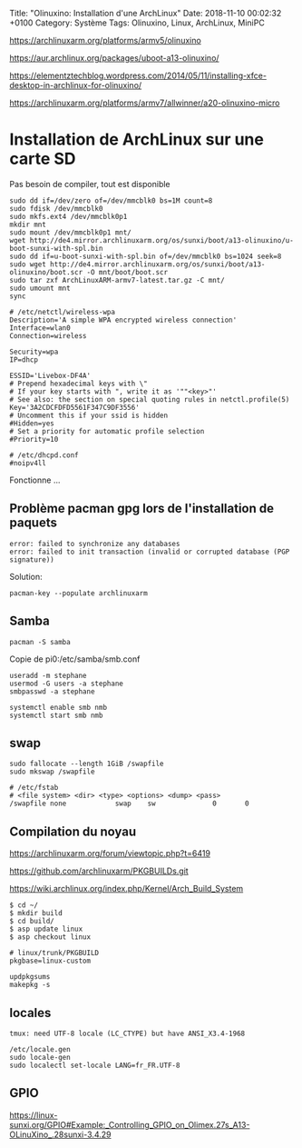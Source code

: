 Title:  "Olinuxino: Installation d'une ArchLinux"
Date:   2018-11-10 00:02:32 +0100
Category: Système
Tags: Olinuxino, Linux, ArchLinux, MiniPC


<https://archlinuxarm.org/platforms/armv5/olinuxino>

<https://aur.archlinux.org/packages/uboot-a13-olinuxino/>

<https://elementztechblog.wordpress.com/2014/05/11/installing-xfce-desktop-in-archlinux-for-olinuxino/>

<https://archlinuxarm.org/platforms/armv7/allwinner/a20-olinuxino-micro>

# Installation de ArchLinux sur une carte SD

Pas besoin de compiler, tout est disponible

	sudo dd if=/dev/zero of=/dev/mmcblk0 bs=1M count=8
	sudo fdisk /dev/mmcblk0
	sudo mkfs.ext4 /dev/mmcblk0p1
	mkdir mnt
	sudo mount /dev/mmcblk0p1 mnt/
	wget http://de4.mirror.archlinuxarm.org/os/sunxi/boot/a13-olinuxino/u-boot-sunxi-with-spl.bin
	sudo dd if=u-boot-sunxi-with-spl.bin of=/dev/mmcblk0 bs=1024 seek=8
	sudo wget http://de4.mirror.archlinuxarm.org/os/sunxi/boot/a13-olinuxino/boot.scr -O mnt/boot/boot.scr
	sudo tar zxf ArchLinuxARM-armv7-latest.tar.gz -C mnt/
	sudo umount mnt
	sync


```
# /etc/netctl/wireless-wpa
Description='A simple WPA encrypted wireless connection'
Interface=wlan0
Connection=wireless

Security=wpa
IP=dhcp

ESSID='Livebox-DF4A'
# Prepend hexadecimal keys with \"
# If your key starts with ", write it as '""<key>"'
# See also: the section on special quoting rules in netctl.profile(5)
Key='3A2CDCFDFD5561F347C9DF3556'
# Uncomment this if your ssid is hidden
#Hidden=yes
# Set a priority for automatic profile selection
#Priority=10
```

    # /etc/dhcpd.conf
	#noipv4ll
	
Fonctionne ...

## Problème pacman gpg lors de l'installation de paquets

	error: failed to synchronize any databases
	error: failed to init transaction (invalid or corrupted database (PGP signature))
	
Solution:

	pacman-key --populate archlinuxarm

## Samba

	pacman -S samba

Copie de pi0:/etc/samba/smb.conf

	useradd -m stephane
	usermod -G users -a stephane
	smbpasswd -a stephane

	systemctl enable smb nmb
	systemctl start smb nmb
	
## swap

	sudo fallocate --length 1GiB /swapfile
	sudo mkswap /swapfile

    # /etc/fstab
    # <file system> <dir> <type> <options> <dump> <pass>
    /swapfile none            swap    sw              0       0	

## Compilation du noyau

<https://archlinuxarm.org/forum/viewtopic.php?t=6419>

<https://github.com/archlinuxarm/PKGBUILDs.git>

<https://wiki.archlinux.org/index.php/Kernel/Arch_Build_System>

	$ cd ~/
	$ mkdir build
	$ cd build/
	$ asp update linux
	$ asp checkout linux

	# linux/trunk/PKGBUILD
	pkgbase=linux-custom

	updpkgsums	
	makepkg -s
	

## locales

	tmux: need UTF-8 locale (LC_CTYPE) but have ANSI_X3.4-1968

	/etc/locale.gen
	sudo locale-gen
	sudo localectl set-locale LANG=fr_FR.UTF-8

## GPIO

<https://linux-sunxi.org/GPIO#Example:_Controlling_GPIO_on_Olimex.27s_A13-OLinuXino_.28sunxi-3.4.29>

